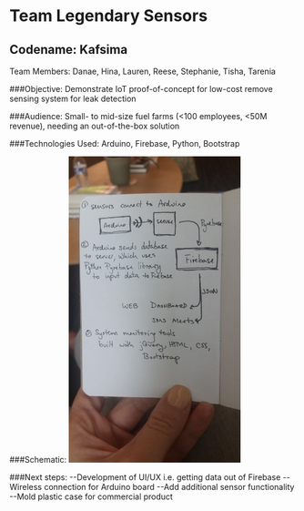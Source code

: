 # Team Legendary Sensors
## Codename: Kafsima
Team Members: Danae, Hina, Lauren, Reese, Stephanie, Tisha, Tarenia


###Objective:
Demonstrate IoT proof-of-concept for low-cost remove sensing system for leak detection

###Audience:
Small- to mid-size fuel farms (<100 employees, <50M revenue), needing an out-of-the-box solution

###Technologies Used:
Arduino, Firebase, Python, Bootstrap

###Schematic:
<img src="https://github.com/kafsima/wwc-atl-hack/blob/master/20160731_135030.jpg" width="60%">

###Next steps:
--Development of UI/UX i.e. getting data out of Firebase
--Wireless connection for Arduino board
--Add additional sensor functionality
--Mold plastic case for commercial product
